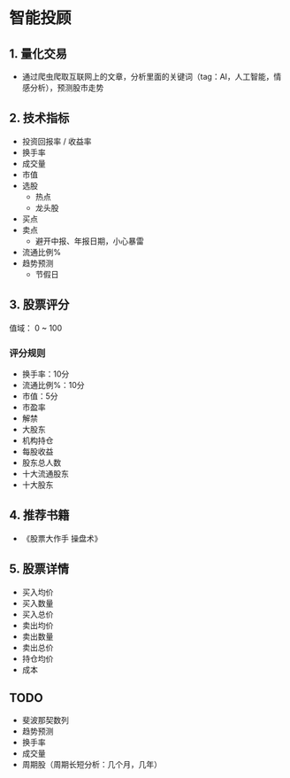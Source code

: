 # 智能投顾

## 1. 量化交易
* 通过爬虫爬取互联网上的文章，分析里面的关键词（tag：AI，人工智能，情感分析），预测股市走势


## 2. 技术指标

* 投资回报率 / 收益率
* 换手率
* 成交量
* 市值
* 选股
  * 热点
  * 龙头股
* 买点
* 卖点
  * 避开中报、年报日期，小心暴雷
* 流通比例%
* 趋势预测
  * 节假日

## 3. 股票评分

值域： 0 ~ 100

### 评分规则

* 换手率：10分
* 流通比例%：10分
* 市值：5分
* 市盈率
* 解禁
* 大股东
* 机构持仓
* 每股收益
* 股东总人数
* 十大流通股东
* 十大股东

## 4. 推荐书籍

* 《股票大作手 操盘术》

## 5. 股票详情

* 买入均价
* 买入数量
* 买入总价
* 卖出均价
* 卖出数量
* 卖出总价
* 持仓均价
* 成本




## TODO

* 斐波那契数列
* 趋势预测
 * 换手率
 * 成交量
 * 周期股（周期长短分析：几个月，几年）
 